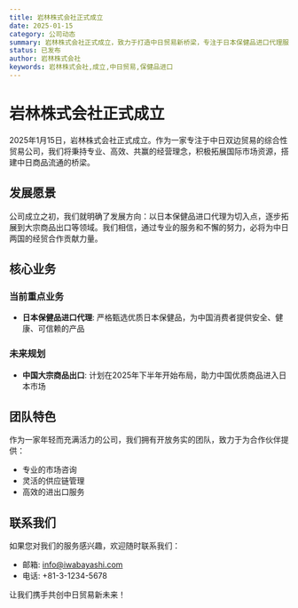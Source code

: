 ```yaml
---
title: 岩林株式会社正式成立
date: 2025-01-15
category: 公司动态
summary: 岩林株式会社正式成立，致力于打造中日贸易新桥梁，专注于日本保健品进口代理服务test
status: 已发布
author: 岩林株式会社
keywords: 岩林株式会社,成立,中日贸易,保健品进口
---
```


# 岩林株式会社正式成立

2025年1月15日，岩林株式会社正式成立。作为一家专注于中日双边贸易的综合性贸易公司，我们将秉持专业、高效、共赢的经营理念，积极拓展国际市场资源，搭建中日商品流通的桥梁。

## 发展愿景

公司成立之初，我们就明确了发展方向：以日本保健品进口代理为切入点，逐步拓展到大宗商品出口等领域。我们相信，通过专业的服务和不懈的努力，必将为中日两国的经贸合作贡献力量。

## 核心业务

### 当前重点业务
- **日本保健品进口代理**: 严格甄选优质日本保健品，为中国消费者提供安全、健康、可信赖的产品

### 未来规划
- **中国大宗商品出口**: 计划在2025年下半年开始布局，助力中国优质商品进入日本市场

## 团队特色

作为一家年轻而充满活力的公司，我们拥有开放务实的团队，致力于为合作伙伴提供：
- 专业的市场咨询
- 灵活的供应链管理
- 高效的进出口服务

## 联系我们

如果您对我们的服务感兴趣，欢迎随时联系我们：
- 邮箱: info@iwabayashi.com
- 电话: +81-3-1234-5678

让我们携手共创中日贸易新未来！